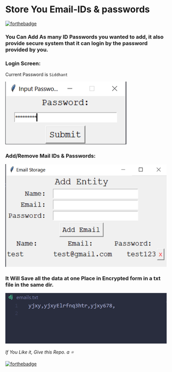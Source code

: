 # Store You Email-IDs & passwords 


[![forthebadge](https://forthebadge.com/images/badges/made-with-python.svg)](https://forthebadge.com)


### You Can Add As many ID Passwords you wanted to add, it also provide secure system that it can login by the password provided by you. 


### Login Screen: 
Current Password is `Siddhant`

![Screenshot1](Screen1.png)

### Add/Remove Mail IDs & Passwords:

![Screenshot1](Screen2.png)

### It Will Save all the data at one Place in Encrypted form in a txt file in the same dir.

![Screenshot1](Screen3.png)



*If You Like it, Give this Repo. a ⭐*

[![forthebadge](https://forthebadge.com/images/badges/built-with-love.svg)](https://forthebadge.com)
